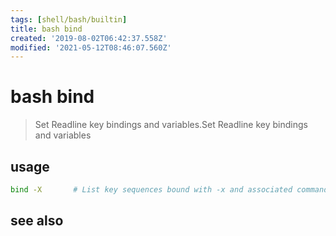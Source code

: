 ```yaml
---
tags: [shell/bash/builtin]
title: bash bind
created: '2019-08-02T06:42:37.558Z'
modified: '2021-05-12T08:46:07.560Z'
---
```


# bash bind

> Set Readline key bindings and variables.Set Readline key bindings and variables

## usage
```sh
bind -X       # List key sequences bound with -x and associated commands in a form that can be reused as input.
```

## see also
